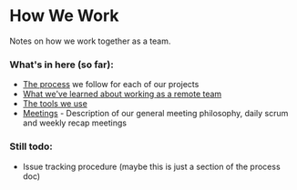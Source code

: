 # How We Work

Notes on how we work together as a team.

### What's in here (so far):
-  [The process](process.md) we follow for each of our projects
-  [What we've learned about working as a remote team](remote-work.md)
-  [The tools we use](tools.md)
-  [Meetings](meetings.md) - Description of our general meeting philosophy, daily scrum and weekly recap meetings

### Still todo:
-  Issue tracking procedure (maybe this is just a section of the process doc)